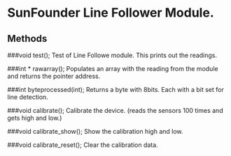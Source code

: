 # SunFounder Line Follower Module.

## Methods
###void test();
Test of Line Followe module. This prints out the readings.

###int * rawarray();
Populates an array with the reading from the module and returns the pointer address.

###int byteprocessed(int);
Returns a byte with 8bits. Each with a bit set for line detection.
    
###void calibrate();
Calibrate the device. (reads the sensors 100 times and gets high and low.)

###void calibrate_show();
Show the calibration high and low.

###void calibrate_reset();
Clear the calibration data.
